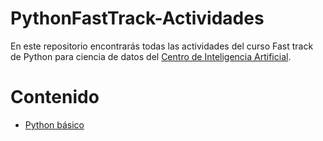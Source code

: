 # PythonFastTrack-Actividades

En este repositorio encontrarás todas las actividades del curso Fast track de Python para ciencia de datos del [Centro de Inteligencia Artificial](https://www.ia.center/es/).

# Contenido

- [Python básico](/PythonBasico)